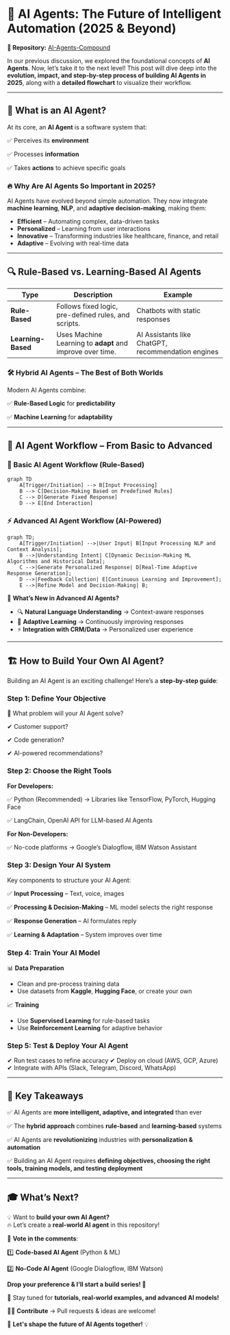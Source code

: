# 🚀 AI Agents: The Future of Intelligent Automation (2025 & Beyond)

**🔗 Repository:** [AI-Agents-Compound](https://github.com/Laihu08/Ai-Agents-Compound)

In our previous discussion, we explored the foundational concepts of **AI Agents**. Now, let’s take it to the next level!
This post will dive deep into the **evolution, impact, and step-by-step process of building AI Agents in 2025**, along with a **detailed flowchart** to visualize their workflow.

---

## 📌 What is an AI Agent?
At its core, an **AI Agent** is a software system that:

✅ Perceives its **environment**

✅ Processes **information**

✅ Takes **actions** to achieve specific goals

### 🔥 Why Are AI Agents So Important in 2025?
AI Agents have evolved beyond simple automation. They now integrate **machine learning**, **NLP**, and **adaptive decision-making**, making them:
- **Efficient** – Automating complex, data-driven tasks
- **Personalized** – Learning from user interactions
- **Innovative** – Transforming industries like healthcare, finance, and retail
- **Adaptive** – Evolving with real-time data

---

## 🔍 Rule-Based vs. Learning-Based AI Agents

| **Type**        | **Description** | **Example** |
|---------------|--------------|------------|
| **Rule-Based**  | Follows fixed logic, pre-defined rules, and scripts. | Chatbots with static responses |
| **Learning-Based** | Uses Machine Learning to **adapt** and improve over time. | AI Assistants like ChatGPT, recommendation engines |

### 🛠 Hybrid AI Agents – The Best of Both Worlds
Modern AI Agents combine:

✅ **Rule-Based Logic** for **predictability**

✅ **Machine Learning** for **adaptability**

---

## 📜 AI Agent Workflow – From Basic to Advanced

### **🔗 Basic AI Agent Workflow (Rule-Based)**
```mermaid
graph TD
    A[Trigger/Initiation] --> B[Input Processing]
    B --> C[Decision-Making Based on Predefined Rules]
    C --> D[Generate Fixed Response]
    D --> E[End Interaction]
```

### **⚡ Advanced AI Agent Workflow (AI-Powered)**
```mermaid
graph TD;
    A[Trigger/Initiation] -->|User Input| B[Input Processing NLP and Context Analysis];
    B -->|Understanding Intent| C[Dynamic Decision-Making ML Algorithms and Historical Data];
    C -->|Generate Personalized Response| D[Real-Time Adaptive Response Generation];
    D -->|Feedback Collection| E[Continuous Learning and Improvement];
    E -->|Refine Model and Decision-Making| B;
```

🔹 **What’s New in Advanced AI Agents?**
- 🔍 **Natural Language Understanding** → Context-aware responses  
- 🔗 **Adaptive Learning** → Continuously improving responses  
- ⚡ **Integration with CRM/Data** → Personalized user experience  

---

## 🏗 How to Build Your Own AI Agent?

Building an AI Agent is an exciting challenge! Here’s a **step-by-step guide**:

### **Step 1: Define Your Objective**
🔹 What problem will your AI Agent solve?

✔ Customer support?

✔ Code generation?

✔ AI-powered recommendations?

### **Step 2: Choose the Right Tools**
**For Developers:**

✅ Python (Recommended) → Libraries like TensorFlow, PyTorch, Hugging Face

✅ LangChain, OpenAI API for LLM-based AI Agents

**For Non-Developers:**

✅ No-code platforms → Google’s Dialogflow, IBM Watson Assistant

### **Step 3: Design Your AI System**
Key components to structure your AI Agent:

✅ **Input Processing** – Text, voice, images

✅ **Processing & Decision-Making** – ML model selects the right response

✅ **Response Generation** – AI formulates reply

✅ **Learning & Adaptation** – System improves over time

### **Step 4: Train Your AI Model**
📊 **Data Preparation**
- Clean and pre-process training data
- Use datasets from **Kaggle**, **Hugging Face**, or create your own

📈 **Training**
- Use **Supervised Learning** for rule-based tasks
- Use **Reinforcement Learning** for adaptive behavior

### **Step 5: Test & Deploy Your AI Agent**
✔ Run test cases to refine accuracy
✔ Deploy on cloud (AWS, GCP, Azure)
✔ Integrate with APIs (Slack, Telegram, Discord, WhatsApp)

---

## 🎯 Key Takeaways

✅ AI Agents are **more intelligent, adaptive, and integrated** than ever  

✅ The **hybrid approach** combines **rule-based** and **learning-based** systems  

✅ AI Agents are **revolutionizing** industries with **personalization & automation**  

✅ Building an AI Agent requires **defining objectives, choosing the right tools, training models, and testing deployment**  

---

## 🎓 What’s Next?
💡 Want to **build your own AI Agent?**  
🔥 Let’s create a **real-world AI agent** in this repository!  

📌 **Vote in the comments**:

1️⃣ **Code-based AI Agent** (Python & ML)  

2️⃣ **No-Code AI Agent** (Google Dialogflow, IBM Watson)  

**Drop your preference & I’ll start a build series! 🚀**  

📌 Stay tuned for **tutorials, real-world examples, and advanced AI models!**  

👨‍💻 **Contribute** → Pull requests & ideas are welcome!  

🚀 **Let's shape the future of AI Agents together!** 💡
